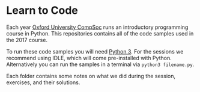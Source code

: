 # Learn to Code

Each year [Oxford University CompSoc][compsoc] runs an introductory programming
course in Python. This repositories contains all of the code samples used in the
2017 course.

To run these code samples you will need [Python 3][python]. For the sessions we
recommend using IDLE, which will come pre-installed with Python. Alternatively
you can run the samples in a terminal via `python3 filename.py`.

Each folder contains some notes on what we did during the session, exercises,
and their solutions.

[compsoc]: https://ox.compsoc.net
[python]: https://python.org
